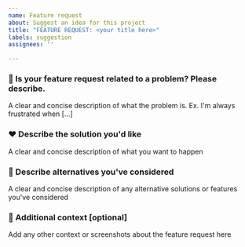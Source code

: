 ```yaml
---
name: Feature request
about: Suggest an idea for this project
title: "FEATURE REQUEST: <your title here>"
labels: suggestion
assignees: ''

---
```


### 👀 Is your feature request related to a problem? Please describe.
A clear and concise description of what the problem is. Ex. I'm always frustrated when \[...]

### ❤️ Describe the solution you'd like
A clear and concise description of what you want to happen

### 👀 Describe alternatives you've considered
A clear and concise description of any alternative solutions or features you've considered

### 📝 Additional context \[optional]
Add any other context or screenshots about the feature request here
